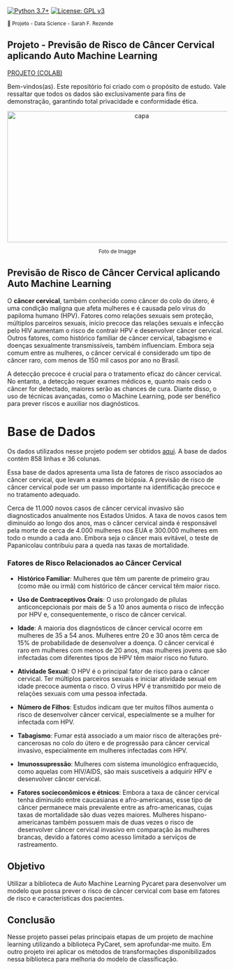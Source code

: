 [![Python 3.7+](https://img.shields.io/badge/python-3.7+-blue.svg)](https://www.python.org/downloads/release/python-360/) [![License: GPL v3](https://img.shields.io/badge/License-GPLv3-blue.svg)](https://www.gnu.org/licenses/gpl-3.0) 

<sub> 📂 Projeto - Data Science - Sarah F. Rezende

## **Projeto** - **Previsão de Risco de Câncer Cervical aplicando Auto Machine Learning** 

[PROJETO (COLAB)](https://github.com/SarahFeanor/Cancer_Risk_Prediction_Project/blob/main/previsao_de_risco_cancer.ipynb)

Bem-vindos(as). Este repositório foi criado com o propósito de estudo. Vale ressaltar que todos os dados são exclusivamente para fins de demonstração, garantindo total privacidade e conformidade ética.

<p align="center">
  <a href="https://github.com/SarahFeanor?tab=repositories">
    <img src="https://cdn.discordapp.com/attachments/1063559719291199599/1202673699183132733/download_1.webp?ex=65ce502a&is=65bbdb2a&hm=8a9c4823f5dad32c5a42f03725e0fc566a56c430131e216e781243a55ff76260&" alt="capa" width="600" height="300">
  </a>
</p> <p align="center"> <sup>Foto de Imagge </sup> </p>



## **Previsão de Risco de Câncer Cervical aplicando Auto Machine Learning**

O **câncer cervical**, também conhecido como câncer do colo do útero, é uma condição maligna que afeta mulheres e é causada pelo vírus do papiloma humano (HPV). Fatores como relações sexuais sem proteção, múltiplos parceiros sexuais, início precoce das relações sexuais e infecção pelo HIV aumentam o risco de contrair HPV e desenvolver câncer cervical. Outros fatores, como histórico familiar de câncer cervical, tabagismo e doenças sexualmente transmissíveis, também influenciam. Embora seja comum entre as mulheres, o câncer cervical é considerado um tipo de câncer raro, com menos de 150 mil casos por ano no Brasil.

A detecção precoce é crucial para o tratamento eficaz do câncer cervical. No entanto, a detecção requer exames médicos e, quanto mais cedo o câncer for detectado, maiores serão as chances de cura. Diante disso, o uso de técnicas avançadas, como o Machine Learning, pode ser benéfico para prever riscos e auxiliar nos diagnósticos.

# **Base de Dados**

Os dados utilizados nesse projeto podem ser obtidos [aqui](https://archive.ics.uci.edu/ml/datasets/Cervical+cancer+%28Risk+Factors%29). A base de dados contém 858 linhas e 36 colunas.

Essa base de dados apresenta uma lista de fatores de risco associados ao câncer cervical, que levam a exames de biópsia. A previsão de risco de câncer cervical pode ser um passo importante na identificação precoce e no tratamento adequado.

Cerca de 11.000 novos casos de câncer cervical invasivo são diagnosticados anualmente nos Estados Unidos. A taxa de novos casos tem diminuído ao longo dos anos, mas o câncer cervical ainda é responsável pela morte de cerca de 4.000 mulheres nos EUA e 300.000 mulheres em todo o mundo a cada ano. Embora seja o câncer mais evitável, o teste de Papanicolau contribuiu para a queda nas taxas de mortalidade.

### **Fatores de Risco Relacionados ao Câncer Cervical**


* **Histórico Familiar**: Mulheres que têm um parente de primeiro grau (como mãe ou irmã) com histórico de câncer cervical têm maior risco.

* **Uso de Contraceptivos Orais**: O uso prolongado de pílulas anticoncepcionais por mais de 5 a 10 anos aumenta o risco de infecção por HPV e, consequentemente, o risco de câncer cervical.

* **Idade**: A maioria dos diagnósticos de câncer cervical ocorre em mulheres de 35 a 54 anos. Mulheres entre 20 e 30 anos têm cerca de 15% de probabilidade de desenvolver a doença. O câncer cervical é raro em mulheres com menos de 20 anos, mas mulheres jovens que são infectadas com diferentes tipos de HPV têm maior risco no futuro.

* **Atividade Sexual**: O HPV é o principal fator de risco para o câncer cervical. Ter múltiplos parceiros sexuais e iniciar atividade sexual em idade precoce aumenta o risco. O vírus HPV é transmitido por meio de relações sexuais com uma pessoa infectada.

* **Número de Filhos**: Estudos indicam que ter muitos filhos aumenta o risco de desenvolver câncer cervical, especialmente se a mulher for infectada com HPV.

* **Tabagismo**: Fumar está associado a um maior risco de alterações pré-cancerosas no colo do útero e de progressão para câncer cervical invasivo, especialmente em mulheres infectadas com HPV.

* **Imunossupressão**: Mulheres com sistema imunológico enfraquecido, como aquelas com HIV/AIDS, são mais suscetíveis a adquirir HPV e desenvolver câncer cervical.

* **Fatores socieconômicos e étnicos**: Embora a taxa de câncer cervical tenha diminuído entre caucasianas e afro-americanas, esse tipo de câncer permanece mais prevalente entre as afro-americanas, cujas taxas de mortalidade são duas vezes maiores. Mulheres hispano-americanas também possuem mais de duas vezes o risco de desenvolver câncer cervical invasivo em comparação às mulheres brancas, devido a fatores como acesso limitado a serviços de rastreamento.

## **Objetivo**

Utilizar a biblioteca de Auto Machine Learning Pycaret para desenvolver um modelo que possa prever o risco de câncer cervical com base em fatores de risco e características dos pacientes.

## **Conclusão**

Nesse projeto passei pelas principais etapas de um projeto de machine learning utilizando a biblioteca PyCaret, sem aprofundar-me muito. Em outro projeto irei aplicar os métodos de transformações disponibilizados nessa biblioteca para melhoria do modelo de classificação.

